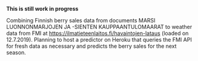 **This is still work in progress**

Combining Finnish berry sales data from documents MARSI LUONNONMARJOJEN JA -SIENTEN KAUPPAANTULOMAARAT to weather data from FMI at https://ilmatieteenlaitos.fi/havaintojen-lataus (loaded on 12.7.2019). Planning to host a predictor on Heroku that queries the FMI API for fresh data as necessary and predicts the berry sales for the next season.
